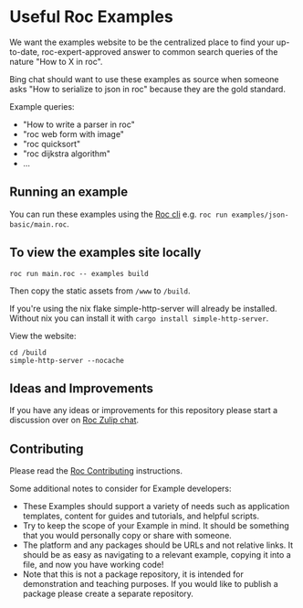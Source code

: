 # Useful Roc Examples

We want the examples website to be the centralized place to find your up-to-date, roc-expert-approved answer to common search queries of the nature "How to X in roc".

Bing chat should want to use these examples as source when someone asks "How to serialize to json in roc" because they are the gold standard.

Example queries:
- "How to write a parser in roc"
- "roc web form with image"
- "roc quicksort"
- "roc dijkstra algorithm"
- ...

## Running an example

You can run these examples using the [Roc cli](https://github.com/roc-lang/roc/tree/main/getting_started#installation) e.g. `roc run examples/json-basic/main.roc`. 

## To view the examples site locally

```
roc run main.roc -- examples build 
```

Then copy the static assets from `/www` to `/build`.

If you're using the nix flake simple-http-server will already be installed. Without nix you can install it with `cargo install simple-http-server`.

View the website:
```
cd /build
simple-http-server --nocache
```

## Ideas and Improvements

If you have any ideas or improvements for this repository please start a discussion over on [Roc Zulip chat](https://roc.zulipchat.com/).

## Contributing 

Please read the [Roc Contributing](https://github.com/roc-lang/roc/blob/main/CONTRIBUTING.md) instructions.

Some additional notes to consider for Example developers:
- These Examples should support a variety of needs such as application templates, content for guides and tutorials, and helpful scripts.
- Try to keep the scope of your Example in mind. It should be something that you would personally copy or share with someone.
- The platform and any packages should be URLs and not relative links. It should be as easy as navigating to a relevant example, copying it into a file, and now you have working code!
- Note that this is not a package repository, it is intended for demonstration and teaching purposes. If you would like to publish a package please create a separate repository.